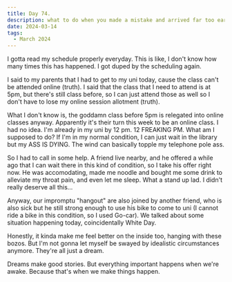 ```yaml
---
title: Day 74.
description: what to do when you made a mistake and arrived far too early in uni?
date: 2024-03-14
tags: 
  - March 2024
---
```


I gotta read my schedule properly everyday. This is like, I don't know how many times this has happened. I got duped by the scheduling again.

I said to my parents that I had to get to my uni today, cause the class can't be attended online (truth). I said that the class that I need to attend is at 5pm, but there's still class before, so I can just attend those as well so I don't have to lose my online session allotment (truth).

What I don't know is, the goddamn class before 5pm is relegated into online classes anyway. Apparently it's their turn this week to be an online class. I had no idea. I'm already in my uni by 12 pm. 12 FREAKING PM. What am I supposed to do? If I'm in my normal condition, I can just wait in the library but my ASS IS DYING. The wind can basically topple my telephone pole ass.

So I had to call in some help. A friend live nearby, and he offered a while ago that I can wait there in this kind of condition, so I take his offer right now. He was accomodating, made me noodle and bought me some drink to alleviate my throat pain, and even let me sleep. What a stand up lad. I didn't really deserve all this...

Anyway, our impromptu "hangout" are also joined by another friend, who is also sick but he still strong enough to use his bike to come to uni (I cannot ride a bike in this condition, so I used Go-car). We talked about some situation happening today, coincidentally White Day.

Honestly, it kinda make me feel better on the inside too, hanging with these bozos. But I'm not gonna let myself be swayed by idealistic circumstances anymore. They're all just a dream.

Dreams make good stories. But everything important happens when we're awake. Because that's when we make things happen.